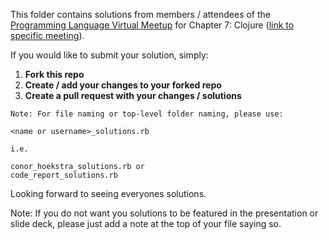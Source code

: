 This folder contains solutions from members / attendees of the [Programming Language Virtual Meetup](https://www.meetup.com/Programming-Languages-Toronto-Meetup/) for Chapter 7: Clojure ([link to specific meeting](https://www.meetup.com/Programming-Languages-Toronto-Meetup/events/285949616/)).

If you would like to submit your solution, simply:

1. **Fork this repo**
2. **Create / add your changes to your forked repo**
3. **Create a pull request with your changes / solutions**
```
Note: For file naming or top-level folder naming, please use:

<name or username>_solutions.rb

i.e.

conor_hoekstra_solutions.rb or
code_report_solutions.rb
```

Looking forward to seeing everyones solutions.

Note: If you do not want you solutions to be featured in the presentation or slide deck, please just add a note at the top of your file saying so.
